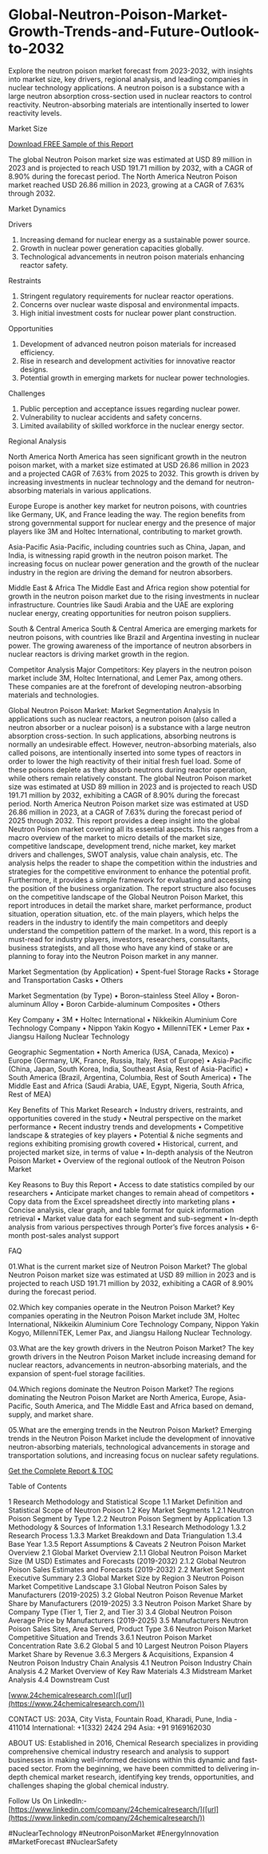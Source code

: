 # Global-Neutron-Poison-Market-Growth-Trends-and-Future-Outlook-to-2032
Explore the neutron poison market forecast from 2023-2032, with insights into market size, key drivers, regional analysis, and leading companies in nuclear technology applications.
A neutron poison is a substance with a large neutron absorption cross-section used in nuclear reactors to control reactivity. Neutron-absorbing materials are intentionally inserted to lower reactivity levels.

Market Size

[Download FREE Sample of this Report]([url](https://www.24chemicalresearch.com/download-sample/288372/global-neutron-poison-forecast-market-2025-2032-746))   

The global Neutron Poison market size was estimated at USD 89 million in 2023 and is projected to reach USD 191.71 million by 2032, with a CAGR of 8.90% during the forecast period.
The North America Neutron Poison market reached USD 26.86 million in 2023, growing at a CAGR of 7.63% through 2032.

Market Dynamics

Drivers
1. Increasing demand for nuclear energy as a sustainable power source.
2. Growth in nuclear power generation capacities globally.
3. Technological advancements in neutron poison materials enhancing reactor safety.

Restraints
1. Stringent regulatory requirements for nuclear reactor operations.
2. Concerns over nuclear waste disposal and environmental impacts.
3. High initial investment costs for nuclear power plant construction.

Opportunities
1. Development of advanced neutron poison materials for increased efficiency.
2. Rise in research and development activities for innovative reactor designs.
3. Potential growth in emerging markets for nuclear power technologies.

Challenges
1. Public perception and acceptance issues regarding nuclear power.
2. Vulnerability to nuclear accidents and safety concerns.
3. Limited availability of skilled workforce in the nuclear energy sector.

Regional Analysis

North America
North America has seen significant growth in the neutron poison market, with a market size estimated at USD 26.86 million in 2023 and a projected CAGR of 7.63% from 2025 to 2032. This growth is driven by increasing investments in nuclear technology and the demand for neutron-absorbing materials in various applications.

Europe
Europe is another key market for neutron poisons, with countries like Germany, UK, and France leading the way. The region benefits from strong governmental support for nuclear energy and the presence of major players like 3M and Holtec International, contributing to market growth.

Asia-Pacific
Asia-Pacific, including countries such as China, Japan, and India, is witnessing rapid growth in the neutron poison market. The increasing focus on nuclear power generation and the growth of the nuclear industry in the region are driving the demand for neutron absorbers.

Middle East & Africa
The Middle East and Africa region show potential for growth in the neutron poison market due to the rising investments in nuclear infrastructure. Countries like Saudi Arabia and the UAE are exploring nuclear energy, creating opportunities for neutron poison suppliers.

South & Central America
South & Central America are emerging markets for neutron poisons, with countries like Brazil and Argentina investing in nuclear power. The growing awareness of the importance of neutron absorbers in nuclear reactors is driving market growth in the region.

Competitor Analysis
Major Competitors:
Key players in the neutron poison market include 3M, Holtec International, and Lemer Pax, among others. These companies are at the forefront of developing neutron-absorbing materials and technologies.

Global Neutron Poison Market: Market Segmentation Analysis
In applications such as nuclear reactors, a neutron poison (also called a neutron absorber or a nuclear poison) is a substance with a large neutron absorption cross-section. In such applications, absorbing neutrons is normally an undesirable effect. However, neutron-absorbing materials, also called poisons, are intentionally inserted into some types of reactors in order to lower the high reactivity of their initial fresh fuel load. Some of these poisons deplete as they absorb neutrons during reactor operation, while others remain relatively constant.
The global Neutron Poison market size was estimated at USD 89 million in 2023 and is projected to reach USD 191.71 million by 2032, exhibiting a CAGR of 8.90% during the forecast period.
North America Neutron Poison market size was estimated at USD 26.86 million in 2023, at a CAGR of 7.63% during the forecast period of 2025 through 2032.
This report provides a deep insight into the global Neutron Poison market covering all its essential aspects. This ranges from a macro overview of the market to micro details of the market size, competitive landscape, development trend, niche market, key market drivers and challenges, SWOT analysis, value chain analysis, etc.
The analysis helps the reader to shape the competition within the industries and strategies for the competitive environment to enhance the potential profit. Furthermore, it provides a simple framework for evaluating and accessing the position of the business organization. The report structure also focuses on the competitive landscape of the Global Neutron Poison Market, this report introduces in detail the market share, market performance, product situation, operation situation, etc. of the main players, which helps the readers in the industry to identify the main competitors and deeply understand the competition pattern of the market.
In a word, this report is a must-read for industry players, investors, researchers, consultants, business strategists, and all those who have any kind of stake or are planning to foray into the Neutron Poison market in any manner.

Market Segmentation (by Application)
•	Spent-fuel Storage Racks
•	Storage and Transportation Casks
•	Others

Market Segmentation (by Type)
•	Boron–stainless Steel Alloy
•	Boron-aluminum Alloy
•	Boron Carbide-aluminum Composites
•	Others

Key Company
•	3M
•	Holtec International
•	Nikkeikin Aluminium Core Technology Company
•	Nippon Yakin Kogyo
•	MillenniTEK
•	Lemer Pax
•	Jiangsu Hailong Nuclear Technology

Geographic Segmentation
•	North America (USA, Canada, Mexico)
•	Europe (Germany, UK, France, Russia, Italy, Rest of Europe)
•	Asia-Pacific (China, Japan, South Korea, India, Southeast Asia, Rest of Asia-Pacific)
•	South America (Brazil, Argentina, Columbia, Rest of South America)
•	The Middle East and Africa (Saudi Arabia, UAE, Egypt, Nigeria, South Africa, Rest of MEA)

Key Benefits of This Market Research
•	Industry drivers, restraints, and opportunities covered in the study
•	Neutral perspective on the market performance
•	Recent industry trends and developments
•	Competitive landscape & strategies of key players
•	Potential & niche segments and regions exhibiting promising growth covered
•	Historical, current, and projected market size, in terms of value
•	In-depth analysis of the Neutron Poison Market
•	Overview of the regional outlook of the Neutron Poison Market

Key Reasons to Buy this Report
•	Access to date statistics compiled by our researchers
•	Anticipate market changes to remain ahead of competitors
•	Copy data from the Excel spreadsheet directly into marketing plans
•	Concise analysis, clear graph, and table format for quick information retrieval
•	Market value data for each segment and sub-segment
•	In-depth analysis from various perspectives through Porter’s five forces analysis
•	6-month post-sales analyst support

FAQ 

01.What is the current market size of Neutron Poison Market?
The global Neutron Poison market size was estimated at USD 89 million in 2023 and is projected to reach USD 191.71 million by 2032, exhibiting a CAGR of 8.90% during the forecast period.

02.Which key companies operate in the Neutron Poison Market?
Key companies operating in the Neutron Poison Market include 3M, Holtec International, Nikkeikin Aluminium Core Technology Company, Nippon Yakin Kogyo, MillenniTEK, Lemer Pax, and Jiangsu Hailong Nuclear Technology.

03.What are the key growth drivers in the Neutron Poison Market?
The key growth drivers in the Neutron Poison Market include increasing demand for nuclear reactors, advancements in neutron-absorbing materials, and the expansion of spent-fuel storage facilities.

04.Which regions dominate the Neutron Poison Market?
The regions dominating the Neutron Poison Market are North America, Europe, Asia-Pacific, South America, and The Middle East and Africa based on demand, supply, and market share.

05.What are the emerging trends in the Neutron Poison Market?
Emerging trends in the Neutron Poison Market include the development of innovative neutron-absorbing materials, technological advancements in storage and transportation solutions, and increasing focus on nuclear safety regulations.

[Get the Complete Report & TOC ]([url](https://www.24chemicalresearch.com/reports/288372/global-neutron-poison-forecast-market-2025-2032-746))  

Table of Contents

1 Research Methodology and Statistical Scope
1.1 Market Definition and Statistical Scope of Neutron Poison
1.2 Key Market Segments
1.2.1 Neutron Poison Segment by Type
1.2.2 Neutron Poison Segment by Application
1.3 Methodology & Sources of Information
1.3.1 Research Methodology
1.3.2 Research Process
1.3.3 Market Breakdown and Data Triangulation
1.3.4 Base Year
1.3.5 Report Assumptions & Caveats
2 Neutron Poison Market Overview
2.1 Global Market Overview
2.1.1 Global Neutron Poison Market Size (M USD) Estimates and Forecasts (2019-2032)
2.1.2 Global Neutron Poison Sales Estimates and Forecasts (2019-2032)
2.2 Market Segment Executive Summary
2.3 Global Market Size by Region
3 Neutron Poison Market Competitive Landscape
3.1 Global Neutron Poison Sales by Manufacturers (2019-2025)
3.2 Global Neutron Poison Revenue Market Share by Manufacturers (2019-2025)
3.3 Neutron Poison Market Share by Company Type (Tier 1, Tier 2, and Tier 3)
3.4 Global Neutron Poison Average Price by Manufacturers (2019-2025)
3.5 Manufacturers Neutron Poison Sales Sites, Area Served, Product Type
3.6 Neutron Poison Market Competitive Situation and Trends
3.6.1 Neutron Poison Market Concentration Rate
3.6.2 Global 5 and 10 Largest Neutron Poison Players Market Share by Revenue
3.6.3 Mergers & Acquisitions, Expansion
4 Neutron Poison Industry Chain Analysis
4.1 Neutron Poison Industry Chain Analysis
4.2 Market Overview of Key Raw Materials
4.3 Midstream Market Analysis
4.4 Downstream Cust

[www.24chemicalresearch.com]([url](https://www.24chemicalresearch.com/))

CONTACT US:
203A, City Vista, Fountain Road, Kharadi, Pune, India - 411014
International: +1(332) 2424 294
Asia: +91 9169162030

ABOUT US:
Established in 2016, Chemical Research specializes in providing comprehensive chemical industry research and analysis to support businesses in making well-informed decisions within this dynamic and fast-paced sector. From the beginning, we have been committed to delivering in-depth chemical market research, identifying key trends, opportunities, and challenges shaping the global chemical industry.


Follow Us On LinkedIn:-  
[https://www.linkedin.com/company/24chemicalresearch/]([url](https://www.linkedin.com/company/24chemicalresearch/))

#NuclearTechnology #NeutronPoisonMarket #EnergyInnovation #MarketForecast #NuclearSafety

